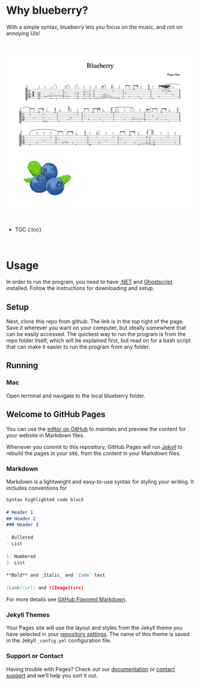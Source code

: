# Why blueberry?

With a simple syntax, blueberry lets you focus on the music, and not on annoying UIs!

&nbsp;

![Example](blueberry-example.png)

&nbsp;

* TOC
{:toc}

&nbsp;

# Usage

In order to run the program, you need to have [.NET](https://dotnet.microsoft.com/) and [Ghostscript](https://www.ghostscript.com/) installed. Follow the instructions for downloading and setup.

## Setup

Next, clone this repo from github. The link is in the top right of the page. Save it wherever you want on your computer, but ideally somewhere that can be easily accessed. The quickest way to run the program is from the repo folder itself, which will be explained first, but read on for a bash script that can make it easier to run the program from any folder.

## Running

### Mac

Open terminal and navigate to the local blueberry folder.

## Welcome to GitHub Pages

You can use the [editor on GitHub](https://github.com/hkh4/hkh4.github.io/edit/master/README.md) to maintain and preview the content for your website in Markdown files.

Whenever you commit to this repository, GitHub Pages will run [Jekyll](https://jekyllrb.com/) to rebuild the pages in your site, from the content in your Markdown files.

### Markdown

Markdown is a lightweight and easy-to-use syntax for styling your writing. It includes conventions for

```markdown
Syntax highlighted code block

# Header 1
## Header 2
### Header 3

- Bulleted
- List

1. Numbered
2. List

**Bold** and _Italic_ and `Code` text

[Link](url) and ![Image](src)
```

For more details see [GitHub Flavored Markdown](https://guides.github.com/features/mastering-markdown/).

### Jekyll Themes

Your Pages site will use the layout and styles from the Jekyll theme you have selected in your [repository settings](https://github.com/hkh4/hkh4.github.io/settings). The name of this theme is saved in the Jekyll `_config.yml` configuration file.

### Support or Contact

Having trouble with Pages? Check out our [documentation](https://help.github.com/categories/github-pages-basics/) or [contact support](https://github.com/contact) and we’ll help you sort it out.
